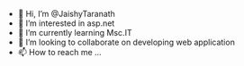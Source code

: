 - 👋 Hi, I’m @JaishyTaranath
- 👀 I’m interested in asp.net
- 🌱 I’m currently learning Msc.IT
- 💞️ I’m looking to collaborate on developing web application
- 📫 How to reach me ...

<!---
JaishyTaranath/JaishyTaranath is a ✨ special ✨ repository because its `README.md` (this file) appears on your GitHub profile.
You can click the Preview link to take a look at your changes.
--->
